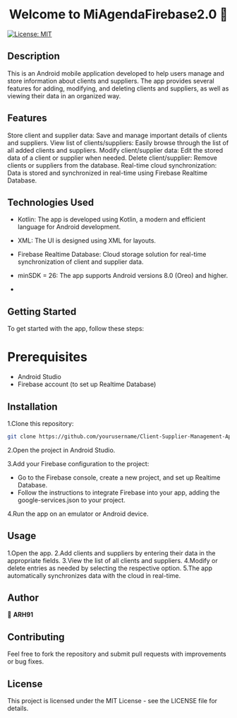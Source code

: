 <h1 align="center">Welcome to MiAgendaFirebase2.0 👋</h1>
<p>
  <a href="https://opensource.org/licenses/MIT" target="_blank">
    <img alt="License: MIT " src="https://img.shields.io/badge/License-MIT -yellow.svg" />
  </a>
</p>


## Description
This is an Android mobile application developed to help users manage and store information about clients and suppliers. 
The app provides several features for adding, modifying, and deleting clients and suppliers, as well as viewing their data in an organized way.


## Features
Store client and supplier data: Save and manage important details of clients and suppliers.
View list of clients/suppliers: Easily browse through the list of all added clients and suppliers.
Modify client/supplier data: Edit the stored data of a client or supplier when needed.
Delete client/supplier: Remove clients or suppliers from the database.
Real-time cloud synchronization: Data is stored and synchronized in real-time using Firebase Realtime Database.


## Technologies Used
- Kotlin: The app is developed using Kotlin, a modern and efficient language for Android development.
- XML: The UI is designed using XML for layouts.
- Firebase Realtime Database: Cloud storage solution for real-time synchronization of client and supplier data.
- minSDK = 26: The app supports Android versions 8.0 (Oreo) and higher.

- 
## Getting Started
To get started with the app, follow these steps:

# Prerequisites
- Android Studio
- Firebase account (to set up Realtime Database)

## Installation
1.Clone this repository:

```sh
git clone https://github.com/yourusername/Client-Supplier-Management-App.git
```
2.Open the project in Android Studio.

3.Add your Firebase configuration to the project:

- Go to the Firebase console, create a new project, and set up Realtime Database.
- Follow the instructions to integrate Firebase into your app, adding the google-services.json to your project.
  
4.Run the app on an emulator or Android device.


## Usage
1.Open the app.
2.Add clients and suppliers by entering their data in the appropriate fields.
3.View the list of all clients and suppliers.
4.Modify or delete entries as needed by selecting the respective option.
5.The app automatically synchronizes data with the cloud in real-time.


## Author

👤 **ARH91**


## Contributing
Feel free to fork the repository and submit pull requests with improvements or bug fixes.


## License
This project is licensed under the MIT License - see the LICENSE file for details.

